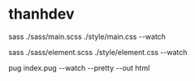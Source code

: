 # thanhdev

sass ./sass/main.scss ./style/main.css --watch

sass ./sass/element.scss ./style/element.css --watch

pug index.pug --watch --pretty --out html


